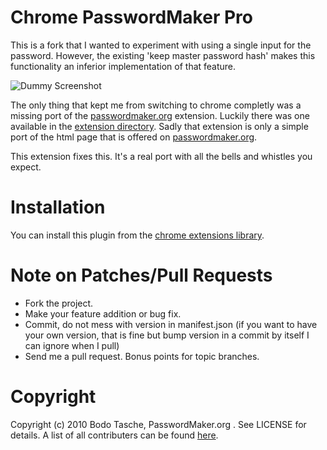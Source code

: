 # Chrome PasswordMaker Pro

This is a fork that I wanted to experiment with using a single input for the password. However, the existing 'keep master password hash' makes this functionality an inferior implementation of that feature.

![Dummy Screenshot](http://img405.imageshack.us/img405/6676/bildschirmfoto20100418u.png)

The only thing that kept me from switching to chrome completly was a missing port of the <a href="http://passwordmaker.org/">passwordmaker.org</a>
extension. Luckily there was one available in the <a href="http://chrome.google.com/extensions/detail/doblembglfahhpiilfhajboogopikhcm">extension directory</a>.
Sadly that extension is only a simple port of the html page that is offered on <a href="http://passwordmaker.org/">passwordmaker.org</a>.

This extension fixes this. It's a real port with all the bells and whistles you expect.

# Installation

You can install this plugin from the <a href="https://chrome.google.com/extensions/detail/ocjkdaaapapjpmipmhiadedofjiokogj">chrome extensions library</a>.

# Note on Patches/Pull Requests

* Fork the project.
* Make your feature addition or bug fix.
* Commit, do not mess with version in manifest.json
  (if you want to have your own version, that is fine but bump version in a commit by itself I can ignore when I pull)
* Send me a pull request. Bonus points for topic branches.

# Copyright

Copyright (c) 2010 Bodo Tasche, PasswordMaker.org . See LICENSE for details. A list of all contributers can be found <a href="http://github.com/bitboxer/chrome-passwordmaker/contributors">here</a>.
